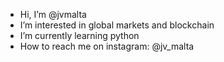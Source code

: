 - Hi, I’m @jvmalta
- I’m interested in global markets and blockchain
- I’m currently learning python
- How to reach me on instagram: @jv_malta

<!---
jvmalta/jvmalta is a ✨ special ✨ repository because its `README.md` (this file) appears on your GitHub profile.
You can click the Preview link to take a look at your changes.
--->
